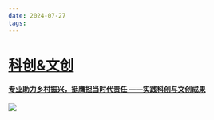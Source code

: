```yaml
---
date: 2024-07-27
tags:
---
```

# [科创&文创](project)

#### [专业助力乡村振兴，挺膺担当时代责任 ——实践科创与文创成果](project)

![](img/5.jpg)